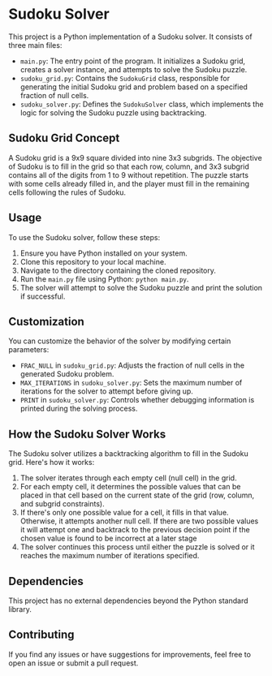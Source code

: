 # Sudoku Solver

This project is a Python implementation of a Sudoku solver. It consists of three main files:

- `main.py`: The entry point of the program. It initializes a Sudoku grid, creates a solver instance, and attempts to solve the Sudoku puzzle.
- `sudoku_grid.py`: Contains the `SudokuGrid` class, responsible for generating the initial Sudoku grid and problem based on a specified fraction of null cells.
- `sudoku_solver.py`: Defines the `SudokuSolver` class, which implements the logic for solving the Sudoku puzzle using backtracking.

## Sudoku Grid Concept

A Sudoku grid is a 9x9 square divided into nine 3x3 subgrids. The objective of Sudoku is to fill in the grid so that each row, column, and 3x3 subgrid contains all of the digits from 1 to 9 without repetition. The puzzle starts with some cells already filled in, and the player must fill in the remaining cells following the rules of Sudoku.

## Usage

To use the Sudoku solver, follow these steps:

1. Ensure you have Python installed on your system.
2. Clone this repository to your local machine.
3. Navigate to the directory containing the cloned repository.
4. Run the `main.py` file using Python: `python main.py`.
5. The solver will attempt to solve the Sudoku puzzle and print the solution if successful.

## Customization

You can customize the behavior of the solver by modifying certain parameters:

- `FRAC_NULL` in `sudoku_grid.py`: Adjusts the fraction of null cells in the generated Sudoku problem.
- `MAX_ITERATIONS` in `sudoku_solver.py`: Sets the maximum number of iterations for the solver to attempt before giving up.
- `PRINT` in `sudoku_solver.py`: Controls whether debugging information is printed during the solving process.

## How the Sudoku Solver Works

The Sudoku solver utilizes a backtracking algorithm to fill in the Sudoku grid. Here's how it works:

1. The solver iterates through each empty cell (null cell) in the grid.
2. For each empty cell, it determines the possible values that can be placed in that cell based on the current state of the grid (row, column, and subgrid constraints).
3. If there's only one possible value for a cell, it fills in that value. Otherwise, it attempts another null cell. If there are two possible values it will attempt one and backtrack to the previous decision point if the chosen value is found to be incorrect at a later stage
4. The solver continues this process until either the puzzle is solved or it reaches the maximum number of iterations specified.

## Dependencies

This project has no external dependencies beyond the Python standard library.

## Contributing

If you find any issues or have suggestions for improvements, feel free to open an issue or submit a pull request.
